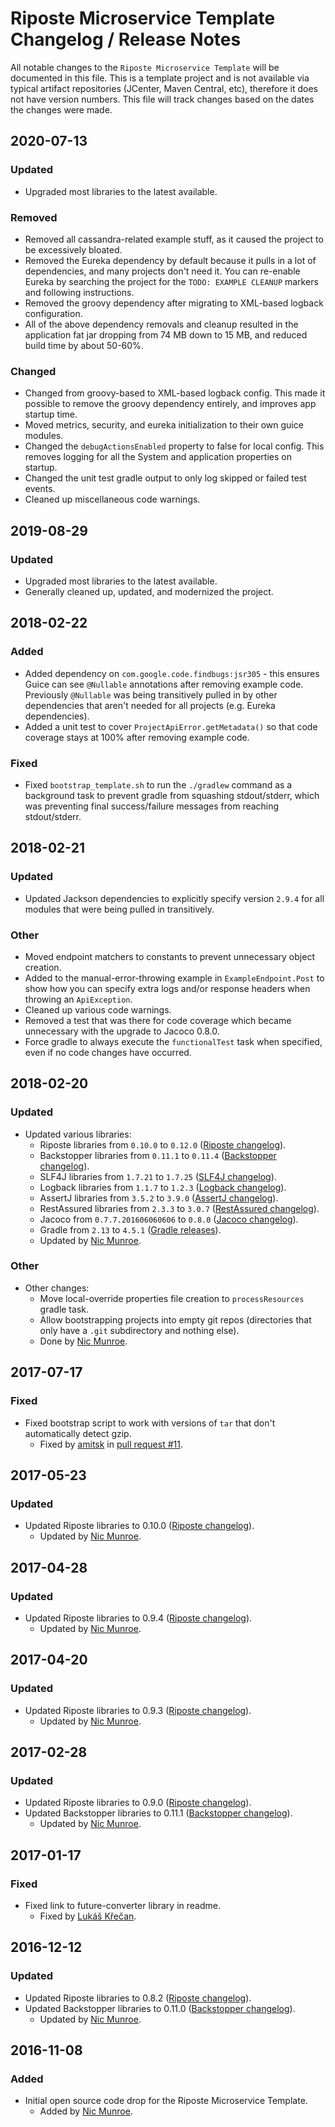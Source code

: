 # Riposte Microservice Template Changelog / Release Notes

All notable changes to the `Riposte Microservice Template` will be documented in this file. This is a template project 
and is not available via typical artifact repositories (JCenter, Maven Central, etc), therefore it does not have version 
numbers. This file will track changes based on the dates the changes were made.

## 2020-07-13

### Updated

- Upgraded most libraries to the latest available.

### Removed

- Removed all cassandra-related example stuff, as it caused the project to be excessively bloated.
- Removed the Eureka dependency by default because it pulls in a lot of dependencies, and many projects don't need it.
You can re-enable Eureka by searching the project for the `TODO: EXAMPLE CLEANUP` markers and following instructions.
- Removed the groovy dependency after migrating to XML-based logback configuration.
- All of the above dependency removals and cleanup resulted in the application fat jar dropping from 74 MB 
down to 15 MB, and reduced build time by about 50-60%.

### Changed

- Changed from groovy-based to XML-based logback config. This made it possible to remove the groovy dependency entirely,
and improves app startup time.
- Moved metrics, security, and eureka initialization to their own guice modules.
- Changed the `debugActionsEnabled` property to false for local config. This removes logging for all the System and 
application properties on startup.
- Changed the unit test gradle output to only log skipped or failed test events.
- Cleaned up miscellaneous code warnings.

## 2019-08-29

### Updated

- Upgraded most libraries to the latest available.
- Generally cleaned up, updated, and modernized the project.

## 2018-02-22

### Added

- Added dependency on `com.google.code.findbugs:jsr305` - this ensures Guice can see `@Nullable` annotations after 
removing example code. Previously `@Nullable` was being transitively pulled in by other dependencies that aren't 
needed for all projects (e.g. Eureka dependencies).
- Added a unit test to cover `ProjectApiError.getMetadata()` so that code coverage stays at 100% after removing 
example code.

### Fixed

- Fixed `bootstrap_template.sh` to run the `./gradlew` command as a background task to prevent gradle from squashing 
stdout/stderr, which was preventing final success/failure messages from reaching stdout/stderr.

## 2018-02-21

### Updated

- Updated Jackson dependencies to explicitly specify version `2.9.4` for all modules that were being pulled in 
transitively.

### Other

- Moved endpoint matchers to constants to prevent unnecessary object creation.
- Added to the manual-error-throwing example in `ExampleEndpoint.Post` to show how you can specify extra logs and/or
response headers when throwing an `ApiException`.
- Cleaned up various code warnings.
- Removed a test that was there for code coverage which became unnecessary with the upgrade to Jacoco 0.8.0. 
- Force gradle to always execute the `functionalTest` task when specified, even if no code changes have occurred.

## 2018-02-20

### Updated

- Updated various libraries:
    - Riposte libraries from `0.10.0` to `0.12.0` ([Riposte changelog](https://github.com/Nike-Inc/riposte/blob/master/CHANGELOG.md)).
    - Backstopper libraries from `0.11.1` to `0.11.4` ([Backstopper changelog](https://github.com/Nike-Inc/backstopper/blob/master/CHANGELOG.md)).
    - SLF4J libraries from `1.7.21` to `1.7.25` ([SLF4J changelog](https://www.slf4j.org/news.html)).
    - Logback libraries from `1.1.7` to `1.2.3` ([Logback changelog](https://logback.qos.ch/news.html)).
    - AssertJ libraries from `3.5.2` to `3.9.0` ([AssertJ changelog](http://joel-costigliola.github.io/assertj/assertj-core-news.html)).
    - RestAssured libraries from `2.3.3` to `3.0.7` ([RestAssured changelog](https://github.com/rest-assured/rest-assured/blob/master/changelog.txt)).
    - Jacoco from `0.7.7.201606060606` to `0.8.0` ([Jacoco changelog](http://www.jacoco.org/jacoco/trunk/doc/changes.html)).
    - Gradle from `2.13` to `4.5.1` ([Gradle releases](https://gradle.org/releases/)).
    - Updated by [Nic Munroe][contrib_nicmunroe].

### Other

- Other changes:
    - Move local-override properties file creation to `processResources` gradle task.
    - Allow bootstrapping projects into empty git repos (directories that only have a `.git` subdirectory and nothing 
    else).
    - Done by [Nic Munroe][contrib_nicmunroe].

## 2017-07-17

### Fixed

- Fixed bootstrap script to work with versions of `tar` that don't automatically detect gzip.
    - Fixed by [amitsk][contrib_amitsk] in [pull request #11](https://github.com/Nike-Inc/riposte-microservice-template/pull/11).

## 2017-05-23

### Updated

- Updated Riposte libraries to 0.10.0 ([Riposte changelog](https://github.com/Nike-Inc/riposte/blob/master/CHANGELOG.md)).
    - Updated by [Nic Munroe][contrib_nicmunroe].

## 2017-04-28

### Updated

- Updated Riposte libraries to 0.9.4 ([Riposte changelog](https://github.com/Nike-Inc/riposte/blob/master/CHANGELOG.md)).
    - Updated by [Nic Munroe][contrib_nicmunroe].

## 2017-04-20

### Updated

- Updated Riposte libraries to 0.9.3 ([Riposte changelog](https://github.com/Nike-Inc/riposte/blob/master/CHANGELOG.md)).
    - Updated by [Nic Munroe][contrib_nicmunroe].

## 2017-02-28

### Updated

- Updated Riposte libraries to 0.9.0 ([Riposte changelog](https://github.com/Nike-Inc/riposte/blob/master/CHANGELOG.md)).
- Updated Backstopper libraries to 0.11.1 ([Backstopper changelog](https://github.com/Nike-Inc/backstopper/blob/master/CHANGELOG.md)).
    - Updated by [Nic Munroe][contrib_nicmunroe].

## 2017-01-17

### Fixed

- Fixed link to future-converter library in readme.
    - Fixed by [Lukáš Křečan][contrib_lukas-krecan].

## 2016-12-12

### Updated

- Updated Riposte libraries to 0.8.2 ([Riposte changelog](https://github.com/Nike-Inc/riposte/blob/master/CHANGELOG.md)).
- Updated Backstopper libraries to 0.11.0 ([Backstopper changelog](https://github.com/Nike-Inc/backstopper/blob/master/CHANGELOG.md)).
    - Updated by [Nic Munroe][contrib_nicmunroe].

## 2016-11-08

### Added

- Initial open source code drop for the Riposte Microservice Template.
	- Added by [Nic Munroe][contrib_nicmunroe].
	

[contrib_nicmunroe]: https://github.com/nicmunroe
[contrib_lukas-krecan]: https://github.com/lukas-krecan
[contrib_amitsk]: https://github.com/amitsk
